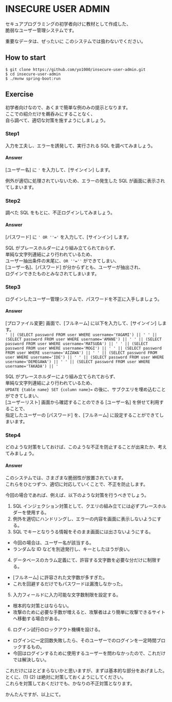 # INSECURE USER ADMIN
セキュアプログラミングの初学者向けに教材として作成した、  
脆弱なユーザー管理システムです。

重要なデータは、ぜったいに このシステムでは扱わないでください。


## How to start

```
$ git clone https://github.com/yo1000/insecure-user-admin.git
$ cd insecure-user-admin
$ ./mvnw spring-boot:run
```

## Exercise
初学者向けなので、あくまで簡単な例のみの提示となります。  
ここでの紹介だけを鵜呑みにすることなく、  
自ら調べて、適切な対策を施すようにしましょう。

### Step1
入力を工夫し、エラーを誘発して、実行される SQL を調べてみましょう。

#### Answer
[ユーザー名] に `'` を入力して、[サインイン] します。

例外が適切に処理されていないため、エラーの発生した SQL が画面に表示されてしまいます。

### Step2
調べた SQL をもとに、不正ログインしてみましょう。

#### Answer
[パスワード] に `' OR ''='` を入力して、[サインイン] します。

SQL がプレースホルダーにより組み立てられておらず、  
単純な文字列連結により行われているため、  
ユーザー抽出条件の末尾に、`OR ''=''` ができてしまい、  
[ユーザー名]、[パスワード] が分からずとも、ユーザーが抽出され、  
ログインできたものとみなされてしまいます。

### Step3
ログインしたユーザー管理システムで、パスワードを不正に入手しましょう。

#### Answer
[プロファイル変更] 画面で、[フルネーム] に以下を入力して、[サインイン] します。  
`' || (SELECT password FROM user WHERE username='YAGAMI') || ' ' || (SELECT password FROM user WHERE username='AMANE') || ' ' || (SELECT password FROM user WHERE username='MATSUDA') || ' ' || (SELECT password FROM user WHERE username='MOGI') || ' ' || (SELECT password FROM user WHERE username='AIZAWA') || ' ' || (SELECT password FROM user WHERE username='IDE') || ' ' || (SELECT password FROM user WHERE username='DEMEGAWA') || ' ' || (SELECT password FROM user WHERE username='TAKADA') || '`

SQL がプレースホルダーにより組み立てられておらず、  
単純な文字列連結により行われているため、  
`UPDATE {table name} SET {column name}=` の後に、サブクエリを埋め込むことができてしまい、  
[ユーザーリスト] 画面から確認することのできる [ユーザー名] を併せて利用することで、  
指定したユーザーの [パスワード] を、[フルネーム] に設定することができてしまいます。

### Step4
どのような対策をしておけば、このような不正を防止することが出来たか、考えてみましょう。

#### Answer
このシステムでは、さまざまな脆弱性が放置されています。  
これらをひとつずつ、適切に対応していくことで、不正を防止します。

今回の場合であれば、例えば、以下のような対策を行うべきでしょう。  

1. SQL インジェクション対策として、クエリの組み立てには必ずプレースホルダーを使用する。
2. 例外を適切にハンドリングし、エラーの内容を画面に表示しないようにする。
3. SQL でキーとなりうる情報をそのまま画面には出さないようにする。
  - 今回の場合は、ユーザー名が該当する。
  - ランダムな ID などを別途発行し、キーとしたほうが良い。
4. データベースのカラム定義にて、許容する文字数を必要な分だけに制限する。
  - [フルネーム] に許容された文字数が多すぎた。
  - これを回避するだけでもパスワードは漏洩しなかった。
5. 入力フィールドに入力可能な文字数制限を設定する。
  - 根本的な対策とはならない。
  - 攻撃のために必要な手数が増えると、攻撃者はより簡単に攻撃できるサイトへ移動する場合がある。
6. ログイン試行のロックアウト機構を設ける。
  - ログインに一定回数失敗したら、そのユーザーでのログインを一定時間ブロックするもの。
  - 今回はログインするために使用するユーザーを問わなかったので、これだけでは解決しない。

これだけにはとどまらないかと思いますが、まずは基本的な部分をあげました。  
とくに、(1) (2) は絶対に対策しておくようにしてください。  
これらを対策しておくだけでも、かなりの不正対策となります。

かんたんですが、以上にて。
